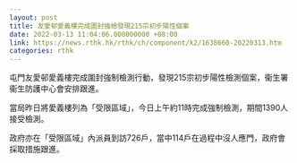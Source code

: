 ```yaml
---
layout: post
title: 友愛邨愛義樓完成圍封強檢發現215宗初步陽性個案
date: 2022-03-13 11:04:06.000000000 +08:00
link: https://news.rthk.hk/rthk/ch/component/k2/1638660-20220313.htm
categories: rthk
---
```


屯門友愛邨愛義樓完成圍封強制檢測行動，發現215宗初步陽性檢測個案，衞生署衞生防護中心會安排跟進。

當局昨日將愛義樓列為「受限區域」，今日上午約11時完成強制檢測，期間1390人接受檢測。

政府亦在「受限區域」內派員到訪726戶，當中114戶在過程中沒人應門，政府會採取措施跟進。
